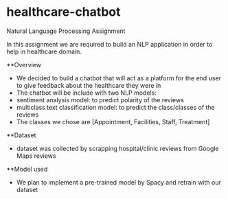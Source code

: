 # healthcare-chatbot
Natural Language Processing Assignment

In this assignment we are required to build an NLP application in order to help in healthcare domain.

**Overview
- We decided to build a chatbot that will act as a platform for the end user to give feedback about the healthcare they were in
- The chatbot will be include with two NLP models:
- sentiment analysis model: to predict polarity of the reviews
- multiclass text classification model: to predict the class/classes of the reviews
- The classes we chose are [Appointment, Facilities, Staff, Treatment]

**Dataset
- dataset was collected by scrapping hospital/clinic reviews from Google Maps reviews

**Model used
- We plan to implement a pre-trained model by Spacy and retrain with our dataset
